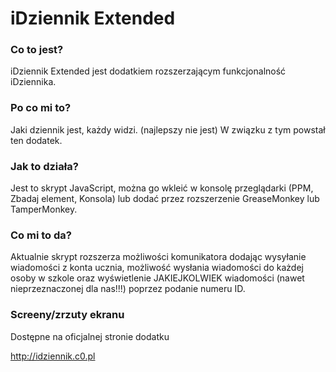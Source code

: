 # iDziennik Extended

### Co to jest?

iDziennik Extended jest dodatkiem rozszerzającym funkcjonalność iDziennika.

### Po co mi to?

Jaki dziennik jest, każdy widzi. (najlepszy nie jest)
W związku z tym powstał ten dodatek.

### Jak to działa?

Jest to skrypt JavaScript, można go wkleić w konsolę przeglądarki (PPM, Zbadaj element, Konsola) lub dodać przez rozszerzenie GreaseMonkey lub TamperMonkey.

### Co mi to da?

Aktualnie skrypt rozszerza możliwości komunikatora dodając wysyłanie wiadomości z konta ucznia, możliwość wysłania wiadomości do każdej osoby w szkole oraz wyświetlenie JAKIEJKOLWIEK wiadomości (nawet nieprzeznaczonej dla nas!!!) poprzez podanie numeru ID.

### Screeny/zrzuty ekranu

Dostępne na oficjalnej stronie dodatku

http://idziennik.c0.pl